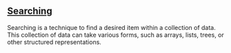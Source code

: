 <h2><a href="https://github.com/sanjay9616/data-structure-and-alogrithms/blob/master/Searching/README.md">Searching</a></h2>

Searching is a technique to find a desired item within a collection of data. This collection of data can take various forms, such as arrays, lists, trees, or other structured representations.